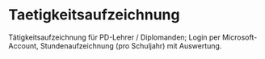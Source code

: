 # Taetigkeitsaufzeichnung
Tätigkeitsaufzeichnung für PD-Lehrer / Diplomanden; Login per Microsoft-Account, Stundenaufzeichnung (pro Schuljahr) mit Auswertung.
